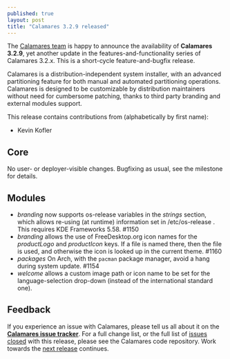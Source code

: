 ```yaml
---
published: true
layout: post
title: "Calamares 3.2.9 released"
---
```

The [Calamares team](https://calamares.io/team/) is happy to announce the
availability of **Calamares 3.2.9**, yet another update in
the features-and-functionality series of Calamares 3.2.x.
This is a short-cycle feature-and-bugfix release.

Calamares is a distribution-independent system installer, with an advanced
partitioning feature for both manual and automated partitioning operations.
Calamares is designed to be customizable by distribution maintainers without
need for cumbersome patching, thanks to third party branding and external
modules support.

<!--more-->
This release contains contributions from (alphabetically by first name):
 - Kevin Kofler

## Core ##

No user- or deployer-visible changes. Bugfixing as usual, see the
milestone for details.

## Modules ##

 - *branding* now supports os-release variables in the *strings* section,
   which allows re-using (at runtime) information set in /etc/os-release .
   This requires KDE Frameworks 5.58. #1150
 - *branding* allows the use of FreeDesktop.org icon names for the
   *productLogo* and *productIcon* keys. If a file is named there, then
   the file is used, and otherwise the icon is looked up in the current
   theme. #1160
 - *packages* On Arch, with the `pacman` package manager, avoid a hang
   during system update. #1154
 - *welcome* allows a custom image path or icon name to be set for the
   language-selection drop-down (instead of the international standard one).

## Feedback ##

If you experience an issue with Calamares, please tell us all about it
on the [**Calamares issue tracker**][1]. For a full change list, or
the full list of [issues closed][2] with this release, please see the
Calamares code repository. Work towards the [next release][3] continues.

[1]: https://github.com/calamares/calamares/issues
[2]: https://github.com/calamares/calamares/issues?q=milestone%3Av3.2.9
[3]: https://github.com/calamares/calamares/milestone/53
